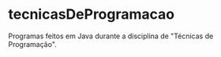 # tecnicasDeProgramacao
Programas feitos em Java durante a disciplina de "Técnicas de Programação".

